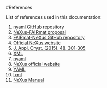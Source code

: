 #References

List of references used in this documentation:

1. <a name="nyaml GitHub repository"></a>[nyaml GitHub repository](https://github.com/FAIRmat-NFDI/nyaml)
2. <a name="NeXus-FAIRmat proposal"></a>[NeXus-FAIRmat proposal](https://fairmat-experimental.github.io/nexus-fairmat-proposal/)
3. <a name="FAIRmat-NeXus GitHub repository"></a>[FAIRmat-NeXus GitHub repository](https://github.com/FAIRmat-NFDI/nexus_definitions)
4. <a name="official site"></a>[Official NeXus website](https://manual.nexusformat.org/index.html)
5. <a name="j_appl_cryst_2015"></a>[J. Appl. Cryst. (2015). 48, 301-305](https://doi.org/10.1107/S1600576714027575)
6. <a name="XML"></a>[XML](https://www.w3.org/TR/REC-xml/REC-xml-20081126.xml)
7. <a name="nyaml"></a>[nyaml](https://github.com/FAIRmat-NFDI/nyaml/tree/main)
8. <a name="NeXus official website"></a>[NeXus official website](https://www.nexusformat.org/)
9. <a name="YAML"></a>[YAML](https://yaml.org/)
10. <a name="lxml"></a>[lxml](https://lxml.de/)
11. <a name="NeXus Manual"></a>[NeXus Manual](https://manual.nexusformat.org/user_manual.html)